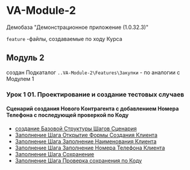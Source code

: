 # VA-Module-2


Демобаза "Демонстрационное приложение (1.0.32.3)"

`feature` -файлы,  создаваемые  по  ходу Курса

## Модуль  2

 создан Подкаталог  `..VA-Module-2\Features\Закупки` -  по аналогии  с Модулем 1 
### Урок 1 01. Проектирование и создание тестовых случаев

#### Сценарий создания Нового Контрагента с добавлением Номера Телефона с последующей  проверкой  по Коду

- [создание Базовой Структуры Шагов Сценария ](https://github.com/alex-dev-2020/VA-Module-2/commit/5c563cc4b47b29bbb8ed25dc3887923f22f07f0a)
- [Заполнение Шага Открытие Формы Создания Клиента](https://github.com/alex-dev-2020/VA-Module-2/commit/884a1ddd8cebea7e1bdc50214299512c0bbfea93)
- [Заполнение Шага Заполнение Наименования Клиента](https://github.com/alex-dev-2020/VA-Module-2/commit/631745a8296cce31ff38abd5098ea5a4fdbabb0c)
- [Заполнение Шага Заполнение Номера Телефона Клиента](https://github.com/alex-dev-2020/VA-Module-2/commit/d530ea9903f032d5cc49fd28342c90ab75f9f6ef)
- [Заполнение Шага Сохранение](https://github.com/alex-dev-2020/VA-Module-2/commit/9da181569f3236c996d49c71ddd6b8df63c7a54e)
- [Заполнение Шага Проверка сохранения по Коду](https://github.com/alex-dev-2020/VA-Module-2/commit/46edb09ac2e897205f52b4034d73770af38b9809)
   
   
   